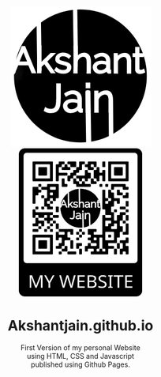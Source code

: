 <div align="center">
  <img alt="logo" hspace="55" src="images/favicon2.png"></img>
  <img alt="logo" height="300" width="250" hspace="55" src="images/qrcode.png"></img>
  <p>
    <h1> Akshantjain.github.io</h1>
    First Version of my personal Website <br>
    using HTML, CSS and Javascript<br>
    published using Github Pages.
  </p>
</div>
